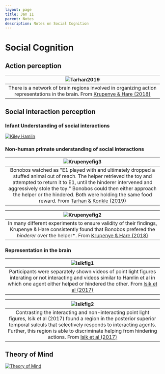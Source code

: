 ```yaml
---
layout: page
title: Jan 11
parent: Notes
description: Notes on Social Cognition
---
```


# Social Cognition

## Action perception

| ![Tarhan2019](../../assets/images/Tarhan2019.png) |
|:--:|
| There is a network of brain regions involved in organizing action representations in the brain. From [Krupenye & Hare (2018)](https://www.nature.com/articles/s41467-020-16846-w) |


## Social interaction perception

### Infant Understanding of social interactions

[![Kiley Hamlin](https://img.youtube.com/vi/anCaGBsBOxM/0.jpg)](https://www.youtube.com/watch?v=anCaGBsBOxM)

### Non-human primate understanding of social interactions

| ![Krupenyefig3](../../assets/images/Krupenye2018_fig3.jpg) |
|:--:|
| Bonobos watched as "E1 played with and ultimately dropped a stuffed animal out of reach. The helper retrieved the toy and attempted to return it to E1, until the hinderer intervened and aggressively stole the toy." Bonobos could then either approach the helper or the hindered. Both were holding the same food reward. From [Tarhan & Konkle (2019)](https://www.sciencedirect.com/science/article/pii/S0960982217315865) |

| ![Krupenyefig2](../../assets/images/Krupenye2018_fig2.jpg) |
|:--:|
| In many different experiments to ensure validity of their findings, Krupenye & Hare consistently found that Bonobos prefered the *hinderer* over the helper*. From [Krupenye & Hare (2018)](https://www.sciencedirect.com/science/article/pii/S0960982217315865) |

### Representation in the brain 

| ![Isikfig1](../../assets/images/Isik2017_fig1.jpg) |
|:--:|
| Participants were separately shown videos of point light figures interating or not interacting and videos similar to Hamlin et al in which one agent either helped or hindered the other. From [Isik et al (2017)](https://www.pnas.org/doi/full/10.1073/pnas.1714471114) |

| ![Isikfig2](../../assets/images/Isik2017_fig2.jpg) |
|:--:|
| Contrasting the interacting and non-interacting point light figures, Isik et al (2017) found a region in the posterior superior temporal sulculs that selectively responds to interacting agents. Further, this region is able to discriminate helping from hindering actions. From [Isik et al (2017)](https://www.pnas.org/doi/full/10.1073/pnas.1714471114) |

## Theory of Mind

[![Theory of Mind](https://img.youtube.com/vi/8hLubgpY2_w/0.jpg)](https://www.youtube.com/watch?v=8hLubgpY2_w)

